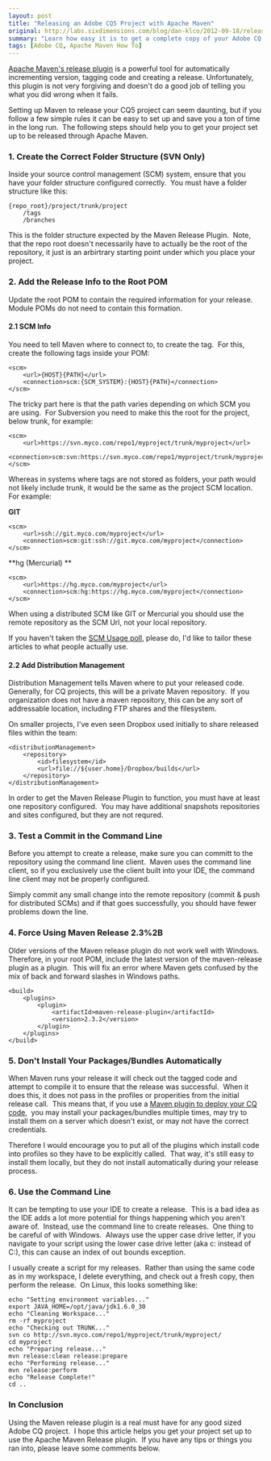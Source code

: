 ```yaml
---
layout: post
title: "Releasing an Adobe CQ5 Project with Apache Maven"
original: http://labs.sixdimensions.com/blog/dan-klco/2012-09-18/releasing-adobe-cq5-project-apache-maven
summary: "Learn how easy it is to get a complete copy of your Adobe CQ configuration"
tags: [Adobe CQ, Apache Maven How To]
---
```


[Apache Maven's release plugin][1] is a powerful tool for automatically incrementing version, tagging code and creating a release. Unfortunately, this plugin is not very forgiving and doesn't do a good job of telling you what you did wrong when it fails.&nbsp;

Setting up Maven to release your CQ5 project can seem daunting, but if you follow a few simple rules it can be easy to set up and save you a ton of time in the long run.&nbsp; The following steps should help you to get your project set up to be released through Apache Maven.

### 1. Create the Correct Folder Structure (SVN Only)

Inside your source control management (SCM) system, ensure that you have your folder structure configured correctly.&nbsp; You must have a folder structure like this:

	{repo_root}/project/trunk/project
        /tags
        /branches

This is the folder structure expected by the Maven Release Plugin.&nbsp; Note, that the repo root doesn't necessarily have to actually be the root of the repository, it just is an arbirtrary starting point under which you place your project.

### 2. Add the Release Info to the Root POM

Update the root POM to contain the required information for your release.&nbsp; Module POMs do not need to contain this formation.

#### 2.1 SCM Info

You need to tell Maven where to connect to, to create the tag.&nbsp; For this, create the following tags inside your POM:

    <scm>
        <url>{HOST}{PATH}</url>
        <connection>scm:{SCM_SYSTEM}:{HOST}{PATH}</connection>
    </scm>

The tricky part here is that the path varies depending on which SCM you are using.&nbsp; For Subversion you need to make this the root for the project, below trunk, for example:

    <scm>
        <url>https://svn.myco.com/repo1/myproject/trunk/myproject</url>
        <connection>scm:svn:https://svn.myco.com/repo1/myproject/trunk/myproject</connection>
    </scm>

Whereas in systems where tags are not stored as folders, your path would not likely include trunk, it would be the same as the project SCM location.&nbsp; For example:

**GIT**

    
	<scm>
        <url>ssh://git.myco.com/myproject</url>
        <connection>scm:git:ssh://git.myco.com/myproject</connection>
    </scm>

**hg (Mercurial)  **

    <scm>
        <url>https://hg.myco.com/myproject</url>
        <connection>scm:hg:https://hg.myco.com/myproject</connection>
    </scm>

When using a distributed SCM like GIT or Mercurial you should use the remote repository as the SCM Url, not your local repository.

If you haven't taken the [SCM Usage poll][2], please do, I'd like to tailor these articles to what people actually use.

#### 2.2 Add Distribution Management

Distribution Management tells Maven where to put your released code.&nbsp; Generally, for CQ projects, this will be a private Maven repository.&nbsp; If you organization does not have a maven repository, this can be any sort of addressable location, including FTP shares and the filesystem.

On smaller projects, I've even seen Dropbox used initially to share released files within the team:

    <distributionManagement>
        <repository>
            <id>filesystem</id>
            <url>file://${user.home}/Dropbox/builds</url>
        </repository>
    </distributionManagement>

In order to get the Maven Release Plugin to function, you must have at least one repository configured.&nbsp; You may have additional snapshots repositories and sites configured, but they are not requred.

### 3. Test a Commit in the Command Line

Before you attempt to create a release, make sure you can committ to the repository using the command line client.&nbsp; Maven uses the command line client, so if you exclusively use the client built into your IDE, the command line client may not be properly configured.

Simply commit any small change into the remote repository (commit &amp; push for distributed SCMs) and if that goes successfully, you should have fewer problems down the line.

### 4. Force Using Maven Release 2.3%2B

Older versions of the Maven release plugin do not work well with Windows.&nbsp; Therefore, in your root POM, include the latest version of the maven-release plugin as a plugin.&nbsp; This will fix an error where Maven gets confused by the mix of back and forward slashes in Windows paths.  

    <build>
        <plugins>
            <plugin>
                <artifactId>maven-release-plugin</artifactId>
                <version>2.3.2</version>
            </plugin>
        </plugins>
    </build>

### 5. Don't Install Your Packages/Bundles Automatically

When Maven runs your release it will check out the tagged code and attempt to compile it to ensure that the release was successful.&nbsp; When it does this, it does not pass in the profiles or properities from the initial release call.&nbsp; This means that, if you use a [Maven plugin to deploy your CQ code][3],&nbsp; you may install your packages/bundles multiple times, may try to install them on a server which doesn't exist, or may not have the correct credentials.

Therefore I would encourage you to put all of the plugins which install code into profiles so they have to be explicitly called.&nbsp; That way, it's still easy to install them locally, but they do not install automatically during your release process.

### 6. Use the Command Line

It can be tempting to use your IDE to create a release.&nbsp; This is a bad idea as the IDE adds a lot more potential for things happening which you aren't aware of.&nbsp; Instead, use the command line to create releases.&nbsp; One thing to be careful of with Windows.&nbsp; Always use the upper case drive letter, if you navigate to your script using the lower case drive letter (aka c: instead of C:), this can cause an index of out bounds exception.&nbsp;

I usually create a script for my releases.&nbsp; Rather than using the same code as in my workspace, I delete everything, and check out a fresh copy, then perform the release.&nbsp; On Linux, this looks something like:

	echo "Setting environment variables..."
	export JAVA_HOME=/opt/java/jdk1.6.0_30
	echo "Cleaning Workspace..."
	rm -rf myproject
	echo "Checking out TRUNK..."
	svn co http://svn.myco.com/repo1/myproject/trunk/myproject/
	cd myproject
	echo "Preparing release..."
	mvn release:clean release:prepare
	echo "Performing release..."
	mvn release:perform
	echo "Release Complete!"
	cd ..

### In Conclusion

Using the Maven release plugin is a real must have for any good sized Adobe CQ project.&nbsp; I hope this article helps you get your project set up to use the Apache Maven Release plugin.&nbsp; If you have any tips or things you ran into, please leave some comments below.

 [1]: http://maven.apache.org/plugins/maven-release-plugin/ "Apache Maven Release Plugin"
 [2]: http://labs.sixdimensions.com/poll/what-primary-scm-system-you-use-your-cq5-projects "SCM Usage Poll"
 [3]: http://sixdimensions.github.io/cq-deploy-plugin/ "CQ Deploy - Deploys CQ Packages and OSGi Bundles"  